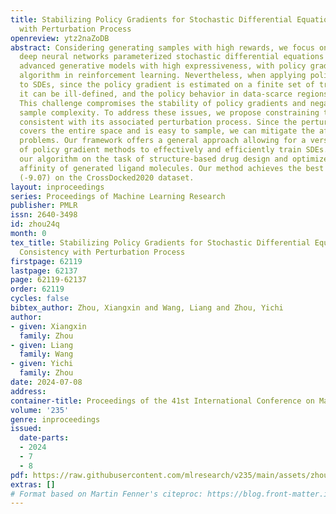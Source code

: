 ```yaml
---
title: Stabilizing Policy Gradients for Stochastic Differential Equations via Consistency
  with Perturbation Process
openreview: ytz2naZoDB
abstract: Considering generating samples with high rewards, we focus on optimizing
  deep neural networks parameterized stochastic differential equations (SDEs), the
  advanced generative models with high expressiveness, with policy gradient, the leading
  algorithm in reinforcement learning. Nevertheless, when applying policy gradients
  to SDEs, since the policy gradient is estimated on a finite set of trajectories,
  it can be ill-defined, and the policy behavior in data-scarce regions may be uncontrolled.
  This challenge compromises the stability of policy gradients and negatively impacts
  sample complexity. To address these issues, we propose constraining the SDE to be
  consistent with its associated perturbation process. Since the perturbation process
  covers the entire space and is easy to sample, we can mitigate the aforementioned
  problems. Our framework offers a general approach allowing for a versatile selection
  of policy gradient methods to effectively and efficiently train SDEs. We evaluate
  our algorithm on the task of structure-based drug design and optimize the binding
  affinity of generated ligand molecules. Our method achieves the best Vina score
  (-9.07) on the CrossDocked2020 dataset.
layout: inproceedings
series: Proceedings of Machine Learning Research
publisher: PMLR
issn: 2640-3498
id: zhou24q
month: 0
tex_title: Stabilizing Policy Gradients for Stochastic Differential Equations via
  Consistency with Perturbation Process
firstpage: 62119
lastpage: 62137
page: 62119-62137
order: 62119
cycles: false
bibtex_author: Zhou, Xiangxin and Wang, Liang and Zhou, Yichi
author:
- given: Xiangxin
  family: Zhou
- given: Liang
  family: Wang
- given: Yichi
  family: Zhou
date: 2024-07-08
address:
container-title: Proceedings of the 41st International Conference on Machine Learning
volume: '235'
genre: inproceedings
issued:
  date-parts:
  - 2024
  - 7
  - 8
pdf: https://raw.githubusercontent.com/mlresearch/v235/main/assets/zhou24q/zhou24q.pdf
extras: []
# Format based on Martin Fenner's citeproc: https://blog.front-matter.io/posts/citeproc-yaml-for-bibliographies/
---
```

